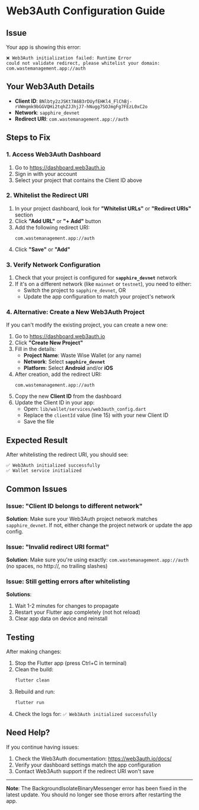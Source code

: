 # Web3Auth Configuration Guide

## Issue
Your app is showing this error:
```
❌ Web3Auth initialization failed: Runtime Error
could not validate redirect, please whitelist your domain:
com.wastemanagement.app://auth
```

## Your Web3Auth Details
- **Client ID**: `BNlbty2zJSKt7A6B3rDUyfEHKl4_FlChBj-rVWmgmk9bGGVQHi2tqhZJJhjJ7-hNugg7SOJmgFg7FEzL0xC2o`
- **Network**: `sapphire_devnet`
- **Redirect URI**: `com.wastemanagement.app://auth`

## Steps to Fix

### 1. Access Web3Auth Dashboard
1. Go to https://dashboard.web3auth.io
2. Sign in with your account
3. Select your project that contains the Client ID above

### 2. Whitelist the Redirect URI
1. In your project dashboard, look for **"Whitelist URLs"** or **"Redirect URIs"** section
2. Click **"Add URL"** or **"+ Add"** button
3. Add the following redirect URI:
   ```
   com.wastemanagement.app://auth
   ```
4. Click **"Save"** or **"Add"**

### 3. Verify Network Configuration
1. Check that your project is configured for **`sapphire_devnet`** network
2. If it's on a different network (like `mainnet` or `testnet`), you need to either:
   - Switch the project to `sapphire_devnet`, OR
   - Update the app configuration to match your project's network

### 4. Alternative: Create a New Web3Auth Project
If you can't modify the existing project, you can create a new one:

1. Go to https://dashboard.web3auth.io
2. Click **"Create New Project"**
3. Fill in the details:
   - **Project Name**: Waste Wise Wallet (or any name)
   - **Network**: Select **`sapphire_devnet`**
   - **Platform**: Select **Android** and/or **iOS**
4. After creation, add the redirect URI:
   ```
   com.wastemanagement.app://auth
   ```
5. Copy the new **Client ID** from the dashboard
6. Update the Client ID in your app:
   - Open: `lib/wallet/services/web3auth_config.dart`
   - Replace the `clientId` value (line 15) with your new Client ID
   - Save the file

## Expected Result
After whitelisting the redirect URI, you should see:
```
✅ Web3Auth initialized successfully
✅ Wallet service initialized
```

## Common Issues

### Issue: "Client ID belongs to different network"
**Solution**: Make sure your Web3Auth project network matches `sapphire_devnet`. If not, either change the project network or update the app config.

### Issue: "Invalid redirect URI format"
**Solution**: Make sure you're using exactly: `com.wastemanagement.app://auth` (no spaces, no http://, no trailing slashes)

### Issue: Still getting errors after whitelisting
**Solutions**:
1. Wait 1-2 minutes for changes to propagate
2. Restart your Flutter app completely (not hot reload)
3. Clear app data on device and reinstall

## Testing
After making changes:

1. Stop the Flutter app (press Ctrl+C in terminal)
2. Clean the build:
   ```bash
   flutter clean
   ```
3. Rebuild and run:
   ```bash
   flutter run
   ```
4. Check the logs for: `✅ Web3Auth initialized successfully`

## Need Help?
If you continue having issues:
1. Check the Web3Auth documentation: https://web3auth.io/docs/
2. Verify your dashboard settings match the app configuration
3. Contact Web3Auth support if the redirect URI won't save

---

**Note**: The BackgroundIsolateBinaryMessenger error has been fixed in the latest update. You should no longer see those errors after restarting the app.
